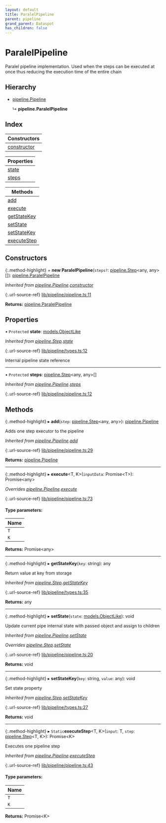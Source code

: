 ```yaml
---
layout: default
title: ParalelPipeline
parent: pipeline
grand_parent: Dataspot
has_children: false
---
```


# ParalelPipeline

Paralel pipeline implementation. Used when the steps
can be executed at once thus reducing the execution time of the entire chain

## Hierarchy

* [pipeline.Pipeline](pipeline_pipeline)

  ↳ **pipeline.ParalelPipeline**

## Index

| Constructors |
|-----------|
| [constructor](#constructor) |

| Properties |
|-----------|
| [state](#state) |
| [steps](#steps) |

| Methods |
|-----------|
| [add](#add) |
| [execute](#execute) |
| [getStateKey](#getstatekey) |
| [setState](#setstate) |
| [setStateKey](#setstatekey) |
| [executeStep](#executestep) |

## Constructors

{:.method-highlight}
\+ **new ParalelPipeline**(`steps?`: [pipeline.Step](pipeline_step)\<any, any>[]): [pipeline.ParalelPipeline](pipeline_paralelpipeline)

*Inherited from [pipeline.Pipeline](pipeline_pipeline).[constructor](pipeline_pipeline#constructor)*

{:.url-source-ref}
[lib/pipeline/pipeline.ts:11](https://github.com/ascentcore/dataspot/blob/40beee3/lib/pipeline/pipeline.ts#L11)

**Returns:** [pipeline.ParalelPipeline](pipeline_paralelpipeline)

## Properties

• `Protected` **state**: [models.ObjectLike](../interfaces/models_objectlike)

*Inherited from [pipeline.Step](pipeline_step).[state](pipeline_step#state)*

{:.url-source-ref}
[lib/pipeline/types.ts:12](https://github.com/ascentcore/dataspot/blob/40beee3/lib/pipeline/types.ts#L12)

Internal pipeline state reference

___

• `Protected` **steps**: [pipeline.Step](pipeline_step)\<any, any>[]

*Inherited from [pipeline.Pipeline](pipeline_pipeline).[steps](pipeline_pipeline#steps)*

{:.url-source-ref}
[lib/pipeline/pipeline.ts:12](https://github.com/ascentcore/dataspot/blob/40beee3/lib/pipeline/pipeline.ts#L12)

## Methods

{:.method-highlight}
▸ **add**(`step`: [pipeline.Step](pipeline_step)\<any, any>): [pipeline.Pipeline](pipeline_pipeline)

Adds one step executor to the pipeline

*Inherited from [pipeline.Pipeline](pipeline_pipeline).[add](pipeline_pipeline#add)*

{:.url-source-ref}
[lib/pipeline/pipeline.ts:29](https://github.com/ascentcore/dataspot/blob/40beee3/lib/pipeline/pipeline.ts#L29)

**Returns:** [pipeline.Pipeline](pipeline_pipeline)

___

{:.method-highlight}
▸ **execute**\<T, K>(`inputData`: Promise\<T>): Promise\<any>

*Overrides [pipeline.Pipeline](pipeline_pipeline).[execute](pipeline_pipeline#execute)*

{:.url-source-ref}
[lib/pipeline/pipeline.ts:73](https://github.com/ascentcore/dataspot/blob/40beee3/lib/pipeline/pipeline.ts#L73)

#### Type parameters:

Name |
------ |
`T` |
`K` |

**Returns:** Promise\<any>

___

{:.method-highlight}
▸ **getStateKey**(`key`: string): any

Return value at key from storage

*Inherited from [pipeline.Step](pipeline_step).[getStateKey](pipeline_step#getstatekey)*

{:.url-source-ref}
[lib/pipeline/types.ts:35](https://github.com/ascentcore/dataspot/blob/40beee3/lib/pipeline/types.ts#L35)

**Returns:** any

___

{:.method-highlight}
▸ **setState**(`state`: [models.ObjectLike](../interfaces/models_objectlike)): void

Update current pipe internal state with passed object and assign to children

*Inherited from [pipeline.Pipeline](pipeline_pipeline).[setState](pipeline_pipeline#setstate)*

*Overrides [pipeline.Step](pipeline_step).[setState](pipeline_step#setstate)*

{:.url-source-ref}
[lib/pipeline/pipeline.ts:20](https://github.com/ascentcore/dataspot/blob/40beee3/lib/pipeline/pipeline.ts#L20)

**Returns:** void

___

{:.method-highlight}
▸ **setStateKey**(`key`: string, `value`: any): void

Set state property

*Inherited from [pipeline.Step](pipeline_step).[setStateKey](pipeline_step#setstatekey)*

{:.url-source-ref}
[lib/pipeline/types.ts:27](https://github.com/ascentcore/dataspot/blob/40beee3/lib/pipeline/types.ts#L27)

**Returns:** void

___

{:.method-highlight}
▸ `Static`**executeStep**\<T, K>(`input`: T, `step`: [pipeline.Step](pipeline_step)\<T, K>): Promise\<K>

Executes one pipeline step

*Inherited from [pipeline.Pipeline](pipeline_pipeline).[executeStep](pipeline_pipeline#executestep)*

{:.url-source-ref}
[lib/pipeline/pipeline.ts:43](https://github.com/ascentcore/dataspot/blob/40beee3/lib/pipeline/pipeline.ts#L43)

#### Type parameters:

Name |
------ |
`T` |
`K` |

**Returns:** Promise\<K>
